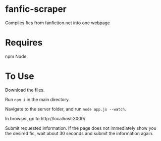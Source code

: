 # fanfic-scraper
Compiles fics from fanfiction.net into one webpage

# Requires
npm 
Node

# To Use
Download the files.

Run `npm i` in the main directory.

Navigate to the server folder, and run `node app.js --watch`.

In browser, go to http://localhost:3000/

Submit requested information. If the page does not immediately show you the desired fic, wait about 30 seconds and submit the information again.

